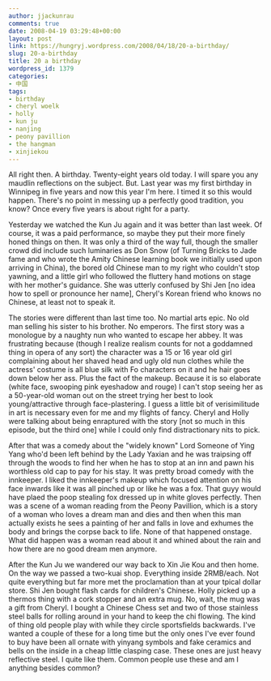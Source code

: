 ```yaml
---
author: jjackunrau
comments: true
date: 2008-04-19 03:29:48+00:00
layout: post
link: https://hungryj.wordpress.com/2008/04/18/20-a-birthday/
slug: 20-a-birthday
title: 20 a birthday
wordpress_id: 1379
categories:
- 中国
tags:
- birthday
- cheryl woelk
- holly
- kun ju
- nanjing
- peony pavillion
- the hangman
- xinjiekou
---
```


All right then. A birthday. Twenty-eight years old today. I will spare you any maudlin reflections on the subject. But. Last year was my first birthday in Winnipeg in five years and now this year I'm here. I timed it so this would happen. There's no point in messing up a perfectly good tradition, you know? Once every five years is about right for a party.

Yesterday we watched the Kun Ju again and it was better than last week. Of course, it was a paid performance, so maybe they put their more finely honed things on then. It was only a third of the way full, though the smaller crowd did include such luminaries as Don Snow (of Turning Bricks to Jade fame and who wrote the Amity Chinese learning book we initially used upon arriving in China), the bored old Chinese man to my right who couldn't stop yawning, and a little girl who followed the fluttery hand motions on stage with her mother's guidance. She was utterly confused by Shi Jen [no idea how to spell or pronounce her name], Cheryl's Korean friend who knows no Chinese, at least not to speak it.

The stories were different than last time too. No martial arts epic. No old man selling his sister to his brother. No emperors. The first story was a monologue by a naughty nun who wanted to escape her abbey. It was frustrating because (though I realize realism counts for not a goddamned thing in opera of any sort) the character was a 15 or 16 year old girl complaining about her shaved head and ugly old nun clothes while the actress' costume is all blue silk with Fo characters on it and he hair goes down below her ass. Plus the fact of the makeup. Because it is so elaborate (white face, swooping pink eyeshadow and rouge) I can't stop seeing her as a 50-year-old woman out on the street trying her best to look young/attractive through face-plastering. I guess a little bit of verisimilitude in art is necessary even for me and my flights of fancy. Cheryl and Holly were talking about being enraptured with the story [not so much in this episode, but the third one] while I could only find distractionary nits to pick.

After that was a comedy about the "widely known" Lord Someone of Ying Yang who'd been left behind by the Lady Yaxian and he was traipsing off through the woods to find her when he has to stop at an inn and pawn his worthless old cap to pay for his stay. It was pretty broad comedy with the innkeeper. I liked the innkeeper's makeup which focused attention on his face inwards like it was all pinched up or like he was a fox. That guyy would have plaed the poop stealing fox dressed up in white gloves perfectly. Then was a scene of a woman reading from the Peony Pavillion, which is a story of a woman who loves a dream man and dies and then when this man actually exists he sees a painting of her and falls in love and exhumes the body and brings the corpse back to life. None of that happened onstage. What did happen was a woman read about it and whined about the rain and how there are no good dream men anymore.

After the Kun Ju we wandered our way back to Xin Jie Kou and then home. On the way we passed a two-kuai shop. Everything inside 2RMB/each. Not quite everything but far more met the proclamation than at your tpical dollar store. Shi Jen bought flash cards for children's Chinese. Holly picked up a thermos thing with a cork stopper and an extra mug. No, wait, the mug was a gift from Cheryl. I bought a Chinese Chess set and two of those stainless steel balls for rolling around in your hand to keep the chi flowing. The kind of thing old people play with while they circle sportsfields backwards. I've wanted a couple of these for a long time but the only ones I've ever found to buy have been all ornate with yinyang symbols and fake ceramics and bells on the inside in a cheap little clasping case. These ones are just heavy reflective steel. I quite like them. Common people use these and am I anything besides common?
